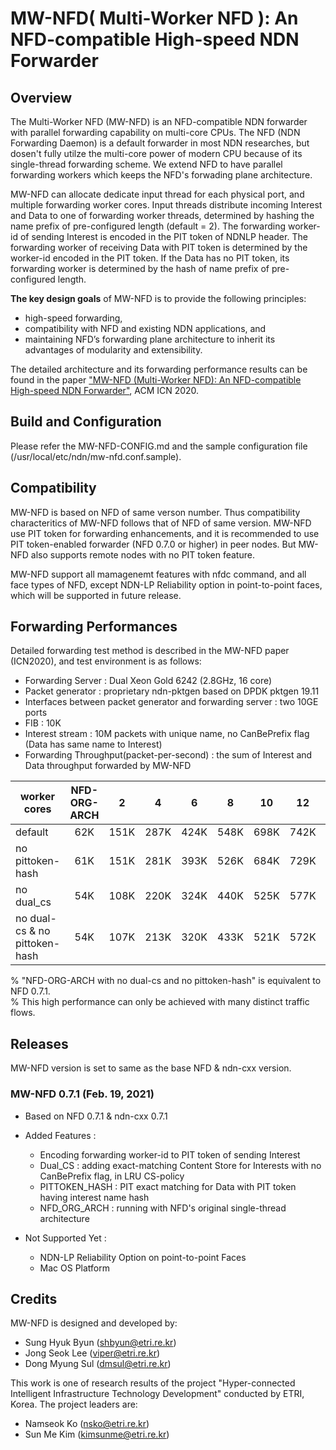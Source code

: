 # MW-NFD( Multi-Worker NFD ): An NFD-compatible High-speed NDN Forwarder

## Overview
The Multi-Worker NFD (MW-NFD) is an NFD-compatible NDN forwarder with parallel forwarding capability on multi-core CPUs.
The NFD (NDN Forwarding Daemon) is a default forwarder in most NDN researches,  but dosen't fully utilze the multi-core power of
modern CPU because  of its single-thread forwarding scheme. 
We extend NFD to have parallel forwarding workers which keeps the NFD's forwading plane architecture.  

MW-NFD can allocate dedicate input thread for each physical port, and multiple forwarding worker cores.
Input threads distribute incoming Interest and Data to one of forwarding worker threads,
determined by hashing the name prefix of pre-configured length (default = 2).
The forwarding worker-id of sending Interest is encoded in the PIT token of NDNLP header.
The forwarding worker of receiving Data with PIT token is determined by the worker-id encoded in the PIT token.
If the Data has no PIT token, its forwarding worker is determined by the hash of name prefix of pre-configured length. 

**The key design goals** of MW-NFD is to provide the following principles:      

- high-speed forwarding,  
- compatibility with NFD and existing NDN applications, and  
- maintaining NFD’s forwarding plane architecture to inherit its advantages of modularity and extensibility.

The detailed architecture and its forwarding performance results can be found in the paper ["MW-NFD (Multi-Worker NFD): An NFD-compatible High-speed NDN Forwarder"](https://dl.acm.org/doi/10.1145/3405656.3420233), ACM ICN 2020. 

## Build and Configuration   
Please refer the MW-NFD-CONFIG.md and the sample configuration file (/usr/local/etc/ndn/mw-nfd.conf.sample).   

## Compatibility 

MW-NFD is based on NFD of same verson number. 
Thus compatibility characteritics of MW-NFD follows that of NFD of same version.
MW-NFD use PIT token for forwarding enhancements, and it is recommended to use PIT token-enabled forwarder (NFD 0.7.0 or higher) in peer nodes.
But MW-NFD also supports remote nodes with no PIT token feature.

MW-NFD support all mamagenemt features with nfdc command, and all face types of NFD,
except NDN-LP Reliability option in point-to-point faces, which will be supported in future release. 


## Forwarding Performances   

Detailed forwarding test method is described in the MW-NFD paper (ICN2020), and test environment is as follows: 

 - Forwarding Server : Dual Xeon Gold 6242 (2.8GHz, 16 core)   
 - Packet generator : proprietary ndn-pktgen based on DPDK pktgen 19.11 
 - Interfaces between packet generator and forwarding server : two 10GE ports 
 - FIB : 10K
 - Interest stream : 10M packets with unique name, no CanBePrefix flag (Data has same name to Interest) 
 - Forwarding Throughput(packet-per-second) : the sum of Interest and Data throughput forwarded by MW-NFD

   
| worker cores          | NFD-ORG-ARCH  | 2     | 4     | 6     | 8     | 10    | 12    | 14    | 16    |
|-----------------------|:-------------:|:-----:|:-----:|:-----:|:-----:|:-----:|:-----:|:-----:|:-----:|
| default               |   62K         | 151K  | 287K  | 424K  | 548K  | 698K  | 742K  | 765K  | 765K  |
| no pittoken-hash      |   61K         | 151K  | 281K  | 393K  | 526K  | 684K  | 729K  | 768K  | 755K  |
| no dual_cs            |   54K         | 108K  | 220K  | 324K  | 440K  | 525K  | 577K  | 701K  | 698K  |  
| no dual-cs & no pittoken-hash | 54K   | 107K  | 213K  | 320K  | 433K  | 521K  | 572K  | 689K  | 680K  |

% "NFD-ORG-ARCH with no dual-cs and no pittoken-hash" is equivalent to NFD 0.7.1.    
% This high performance can only be achieved with many distinct traffic flows. 

## Releases   
MW-NFD version is set to same as the base NFD & ndn-cxx version.

### MW-NFD 0.7.1   (Feb. 19, 2021)  
 - Based on NFD 0.7.1 & ndn-cxx 0.7.1
 - Added Features :
      * Encoding forwarding worker-id to PIT token of sending Interest
      * Dual_CS : adding exact-matching Content Store for Interests with no CanBePrefix flag, in LRU CS-policy
      * PITTOKEN_HASH : PIT exact matching for Data with PIT token having interest name hash
      * NFD_ORG_ARCH : running with NFD's original single-thread architecture

 - Not Supported Yet :
      * NDN-LP Reliability Option on point-to-point Faces
      * Mac OS Platform


## Credits  
MW-NFD is designed and developed by:   

- Sung Hyuk Byun (shbyun@etri.re.kr)
- Jong Seok Lee (viper@etri.re.kr) 
- Dong Myung Sul (dmsul@etri.re.kr) 


This work is one of research results of the project "Hyper-connected Intelligent Infrastructure Technology Development" conducted by ETRI, Korea. The  project leaders are:  

- Namseok Ko (nsko@etri.re.kr)
- Sun Me Kim (kimsunme@etri.re.kr) 

